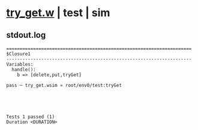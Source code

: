 # [try_get.w](../../../../../../examples/tests/sdk_tests/bucket/try_get.w) | test | sim

## stdout.log
```log
=====================================================================
$Closure1
---------------------------------------------------------------------
Variables:
  handle():
    b => [delete,put,tryGet]

pass ─ try_get.wsim » root/env0/test:tryGet
 




Tests 1 passed (1) 
Duration <DURATION>

```

